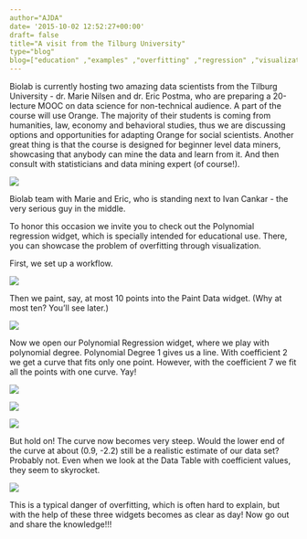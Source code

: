```yaml
---
author="AJDA"
date= '2015-10-02 12:52:27+00:00'
draft= false
title="A visit from the Tilburg University"
type="blog"
blog=["education" ,"examples" ,"overfitting" ,"regression" ,"visualization"  ]
---
```


Biolab is currently hosting two amazing data scientists from the Tilburg University - dr. Marie Nilsen and dr. Eric Postma, who are preparing a 20-lecture MOOC on data science for non-technical audience. A part of the course will use Orange. The majority of their students is coming from humanities, law, economy and behavioral studies, thus we are discussing options and opportunities for adapting Orange for social scientists. Another great thing is that the course is designed for beginner level data miners, showcasing that anybody can mine the data and learn from it. And then consult with statisticians and data mining expert (of course!).

![](/images/2015/10/IMG_26951.jpg)

Biolab team with Marie and Eric, who is standing next to Ivan Cankar - the very serious guy in the middle.



To honor this occasion we invite you to check out the Polynomial regression widget, which is specially intended for educational use. There, you can showcase the problem of overfitting through visualization.

First, we set up a workflow.

![](/images/2015/10/blog7.jpg)

Then we paint, say, at most 10 points into the Paint Data widget. (Why at most ten? You’ll see later.)

![](/images/2015/10/blog1.png)



Now we open our Polynomial Regression widget, where we play with polynomial degree. Polynomial Degree 1 gives us a line. With coefficient 2 we get a curve that fits only one point. However, with the coefficient 7 we fit all the points with one curve. Yay!

![](/images/2015/10/blog2.png)

![](/images/2015/10/blog3.png)

![](/images/2015/10/blog5.png)



But hold on! The curve now becomes very steep. Would the lower end of the curve at about (0.9, -2.2) still be a realistic estimate of our data set? Probably not. Even when we look at the Data Table with coefficient values, they seem to skyrocket.

![](/images/2015/10/blog6.png)



This is a typical danger of overfitting, which is often hard to explain, but with the help of these three widgets becomes as clear as day!
Now go out and share the knowledge!!!
